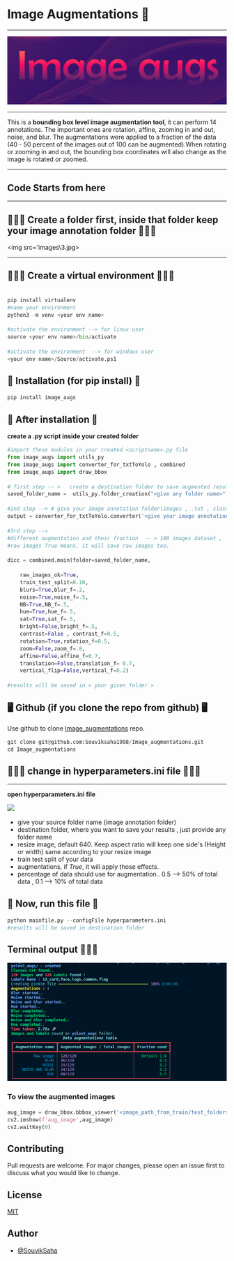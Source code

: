 # Image Augmentations 🚀
***
<img src='images\2.jpg'>

***
This is a **bounding box level image augmentation tool**, it can perform 14 annotations. The important ones are rotation, affine, zooming in and out, noise, and blur. The augmentations were applied to a fraction of the data (40 - 50 percent of the images out of 100 can be augmented).When rotating or zooming in and out, the bounding box coordinates will also change as the image is rotated or zoomed.

***
## Code Starts from here
***

## 👩🏼‍💻 Create a folder first, inside that folder keep your image annotation folder 👩🏼‍💻 
<img src='images\3.jpg>

***
## 🧑🏼‍💻 Create a virtual environment  🧑🏼‍💻 

```python

pip install virtualenv
#name your environment
python3 -m venv <your env name>

#activate the environment --> for linux user
source <your env name>/bin/activate

#activate the environment  --> for windows user
<your env name>/Source/activate.ps1

```

## 🚀 Installation (for pip install) 🚀

```python
pip install image_augs
```

## 🎯 After installation 🎯 

**create a .py script inside your created folder**

```python
#import these modules in your created <scriptname>.py file
from image_augs import utils_py
from image_augs import converter_for_txtToYolo , combined
from image_augs import draw_bbox

# first step -- >   create a destination folder to save augmented results.
saved_folder_name =  utils_py.folder_creation("<give any folder name>") 
    
#2nd step --> # give your image annotation folder(images , .txt , classes.txt)
output = converter_for_txtToYolo.converter('<give your image annotation folfer path>',keep_aspect_ratio=True,resize_im=640)
    
#3rd step -->
#different augmentation and their fraction  -- > 100 images dataset ,  if True and fraction =0.3 --> it will take random 30 images from your dataset
#raw images True means, it will save raw images too.
    
dicc = combined.main(folder=saved_folder_name,

    raw_images_ok=True,
    train_test_split=0.10,
    blurs=True,blur_f=.2,
    noise=True,noise_f=.5,
    NB=True,NB_f=.5,
    hue=True,hue_f=.5,
    sat=True,sat_f=.5,
    bright=False,bright_f=.5,
    contrast=False , contrast_f=0.5,
    rotation=True,rotation_f=0.5,
    zoom=False,zoom_f=.8,
    affine=False,affine_f=0.7,
    translation=False,translation_f= 0.7,
    vertical_flip=False,vertical_f=0.2)

#results will be saved in < your given folder >
```

## 🖥️ Github (if you clone the repo from github) 🖥️ 

Use github to clone [Image_augmentations](https://github.com/Souviksaha1998/Image_augmentations) repo.

```python
git clone git@github.com:Souviksaha1998/Image_augmentations.git
cd Image_augmentations

```
## 🧑🏼‍💻 change in hyperparameters.ini file  🧑🏼‍💻 
***
**open hyperparameters.ini file**

<img src='images\4.jpg'>

- give your source folder name (image annotation folder)
- destination folder, where you want to save your results , just provide any folder name
- resize image, default 640. Keep aspect ratio will  keep one side's (Height or width) same according to your resize image
- train test split of your data
- augmentations, if *True*, it will apply those effects.
- percentage of data should use for augmentation.. 0.5 --> 50% of total data , 0.1 --> 10% of total data

## 🚀 Now, run this file 🚀

```python
python mainfile.py --configFile hyperparameters.ini
#results will be saved in destination folder
```
## Terminal output 🧑🏼‍💻
<img src='images\1.png'>

### To view the augmented images

```python
aug_image = draw_bbox.bbbox_viewer('<image_path_from_train/test_folder>','<ids.pickle file path from pickle_files folder>')
cv2.imshow(f'aug_image',aug_image)
cv2.waitKey(0)
```

## Contributing
Pull requests are welcome. For major changes, please open an issue first to discuss what you would like to change.

## License
[MIT](https://choosealicense.com/licenses/mit/)

## Author

- [@SouvikSaha](https://github.com/Souviksaha1998)
